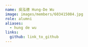 ```yaml
---
name: 吳泓德 Hung-De Wu 
image: images/members/603415084.jpg 
role: alumni
aliases:
  - hung de wu
links:
  github: link_to_github 
---
```

